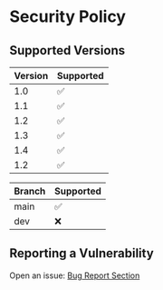 # Security Policy

## Supported Versions

| Version | Supported          |
| ------- | ------------------ |
| 1.0     | :white_check_mark: |
| 1.1     | :white_check_mark: |
| 1.2     | :white_check_mark: |
| 1.3     | :white_check_mark: |
| 1.4     | :white_check_mark: |
| 1.2     | :white_check_mark: |

| Branch | Supported          |
| ------ | ------------------ |
| main   | :white_check_mark: |
| dev    | :x:                |

## Reporting a Vulnerability

Open an issue: [Bug Report Section](https://github.com/grm34/ZenMaxBuilder/issues/new/choose)
